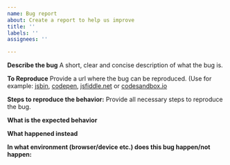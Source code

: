 ```yaml
---
name: Bug report
about: Create a report to help us improve
title: ''
labels: ''
assignees: ''

---
```


**Describe the bug**
A short, clear and concise description of what the bug is.

**To Reproduce**
Provide a url where the bug can be reproduced. (Use for example: [jsbin](https://jsbin.com), [codepen](https://codepen.io), [jsfiddle.net](https://jsfiddle.net) or [codesandbox.io](https://codesandbox.io)

**Steps to reproduce the behavior:**
Provide all necessary steps to reproduce the bug.

**What is the expected behavior**


**What happened instead**


**In what environment (browser/device etc.) does this bug happen/not happen:**
